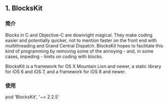 
## 1. BlocksKit
### 简介
Blocks in C and Objective-C are downright magical. They make coding easier and potentially quicker, not to mention faster on the front end with multithreading and Grand Central Dispatch. BlocksKit hopes to facilitate this kind of programming by removing some of the annoying - and, in some cases, impeding - limits on coding with blocks.

BlocksKit is a framework for OS X Mountain Lion and newer, a static library for iOS 6 and iOS 7, and a framework for iOS 8 and newer.
### 使用
pod 'BlocksKit', '~> 2.2.5'
